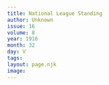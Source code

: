```yaml
---
title: National League Standing
author: Unknown
issue: 16
volume: 8
year: 1916
month: 32
day: V
tags:
layout: page.njk
image:
---
```

